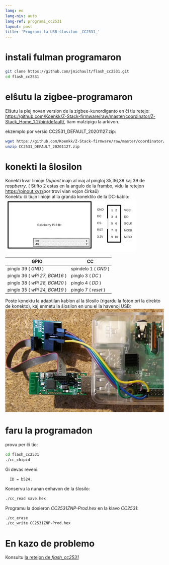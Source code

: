 ```yaml
---
lang: eo
lang-niv: auto
lang-ref: programi_cc2531
layout: post
title: 'Programi la USB-ŝlosilon _CC2531_'
---
```


# instali fulman programaron

```bash
git clone https://github.com/jmichault/flash_cc2531.git
cd flash_cc2531
```
 
# elŝutu la zigbee-programaron
Elŝutu la plej novan version de la zigbee-kunordiganto en ĉi tiu retejo: <https://github.com/Koenkk/Z-Stack-firmware/raw/master/coordinator/Z-Stack_Home_1.2/bin/default/>, tiam malzipigu la arkivon.

ekzemplo por versio CC2531_DEFAULT_20201127.zip:

```bash
wget https://github.com/Koenkk/Z-Stack-firmware/raw/master/coordinator/Z-Stack_Home_1.2/bin/default/CC2531_DEFAULT_20201127.zip
unzip CC2531_DEFAULT_20201127.zip
```

# konekti la ŝlosilon

Konekti kvar liniojn _Dupont_ inajn al inaj al pingloj 35,36,38 kaj 39 de _raspberry_. ( Stifto 2 estas en la angulo de la frambo, vidu la retejon <https://pinout.xyz/>por trovi vian vojon ĉirkaŭ)  
Konektu ĉi tiujn liniojn al la granda konektilo de la DC-kablo:  
![](/public/raspberry-cc.png "disposition _raspberry_ et _CC_") 

| GPIO | CC |
| ---------------------------- | ------------------- | 
| pinglo 39 ( _GND_ )           | spindelo 1 ( _GND_ )  |	
| pinglo 36 ( _wPi 27, BCM16_ ) | pinglo 3 ( _DC_ )   | 
| pinglo 38 ( _wPi 28, BCM20_ ) | pinglo 4 ( _DD_ )   | 
| pinglo 35 ( _wPi 24, BCM19_ ) | pinglo 7 ( _reset_ )| 

Poste konektu la adaptilan kablon al la ŝlosilo (rigardu la foton pri la direkto de konekto), kaj enmetu la ŝlosilon en unu el la havenoj USB:
![](/public/Raspberry-CC2531.jpg " _raspberry_ et _CC_") 


# faru la programadon

provu per ĉi tio:
```bash
cd flash_cc2531
./cc_chipid
```
Ĝi devas reveni:
```
  ID = b524.
```

Konservu la nunan enhavon de la ŝlosilo:
```bash
./cc_read save.hex
```

Programu la dosieron _CC2531ZNP-Prod.hex_ en la klavo _CC2531_:
```bash
./cc_erase
./cc_write CC2531ZNP-Prod.hex
```

# En kazo de problemo
Konsultu [ la retejon de _flash_cc2531_](https://jmichault.github.io/flash_cc2531-dok/)
